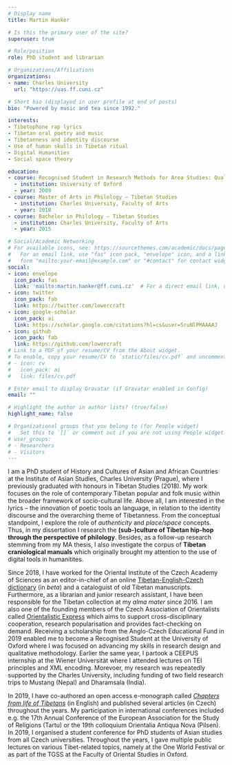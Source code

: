 ```yaml
---
# Display name
title: Martin Hanker

# Is this the primary user of the site?
superuser: true

# Role/position
role: PhD student and librarian

# Organizations/Affiliations
organizations:
- name: Charles University
  url: "https://uas.ff.cuni.cz"

# Short bio (displayed in user profile at end of posts)
bio: "Powered by music and tea since 1992."

interests:
- Tibetophone rap lyrics
- Tibetan oral poetry and music
- Tibetanness and identity discourse
- Use of human skulls in Tibetan ritual
- Digital Humanities
- Social space theory

education:
- course: Recognised Student in Research Methods for Area Studies: Qualitative Methods
  - institution: University of Oxford
  - year: 2009
- course: Master of Arts in Philology – Tibetan Studies
  - institution: Charles University, Faculty of Arts
  - year: 2018
- course: Bachelor in Philology – Tibetan Studies
  - institution: Charles University, Faculty of Arts
  - year: 2015

# Social/Academic Networking
# For available icons, see: https://sourcethemes.com/academic/docs/page-builder/#icons
#   For an email link, use "fas" icon pack, "envelope" icon, and a link in the
#   form "mailto:your-email@example.com" or "#contact" for contact widget.
social:
- icon: envelope
  icon_pack: fas
  link: 'mailto:martin.hanker@ff.cuni.cz'  # For a direct email link, use "mailto:martin.hanker@ff.cuni.cz".
- icon: twitter
  icon_pack: fab
  link: https://twitter.com/lowercraft
- icon: google-scholar
  icon_pack: ai
  link: https://scholar.google.com/citations?hl=cs&user=5ruNlPMAAAAJ
- icon: github
  icon_pack: fab
  link: https://github.com/lowercraft
# Link to a PDF of your resume/CV from the About widget.
# To enable, copy your resume/CV to `static/files/cv.pdf` and uncomment the lines below.
# - icon: cv
#   icon_pack: ai
#   link: files/cv.pdf

# Enter email to display Gravatar (if Gravatar enabled in Config)
email: ""

# Highlight the author in author lists? (true/false)
highlight_name: false

# Organizational groups that you belong to (for People widget)
#   Set this to `[]` or comment out if you are not using People widget.
# user_groups:
# - Researchers
# - Visitors
---
```


I am a PhD student of History and Cultures of Asian and African Countries at the Institute of Asian Studies, Charles University (Prague), where I previously graduated with honours in Tibetan Studies (2018). My work focuses on the role of contemporary Tibetan popular and folk music within the broader framework of socio-cultural life. Above all, I am interested in the lyrics – the innovation of poetic tools an language, in relation to the identity discourse and the overarching theme of Tibetanness. From the conceptual standpoint, I explore the role of *authenticity* and *place/space* concepts. Thus, in my dissertation I research the **(sub-)culture of Tibetan hip-hop through the perspective of philology**. Besides, as a follow-up research stemming from my MA thesis, I also investigate the corpus of **Tibetan craniological manuals** which originally brought my attention to the use of digital tools in humanitites.

Since 2018, I have worked for the Oriental Institute of the Czech Academy of Sciences as an editor-in-chief of an online [Tibetan-English-Czech dictionary](https://linguatools.info/tibendicts/) (in *beta*) and a cataloguist of old Tibetan manuscripts. Furthermore, as a librarian and junior research assistant, I have been responsible for the Tibetan collection at my *alma mater* since 2016. I am also one of the founding members of the Czech Association of Orientalists called [Orientalistic Express](http://orientalistickyexpres.cz) which aims to support cross-disciplinary cooperation, research popularisation and provides fact-checking on demand. Receiving a scholarship from the Anglo-Czech Educational Fund in 2019 enabled me to become a Recognised Student at the University of Oxford where I was focused on advancing my skills in research design and qualitative methodology. Earlier the same year, I partook a CEEPUS internship at the Wiener Universität where I attended lectures on TEI principles and XML encoding. Morevoer, my research was repeatedly supported by the Charles University, including funding of two field research trips to Mustang (Nepal) and Dharamsala (India).

In 2019, I have co-authored an open access e-monograph called *[Chapters from life of Tibetans](https://karolinum.cz/knihy/jandacek-chapters-from-life-of-tibetans-22475)* (in English) and published several articles (in Czech) throughout the years. My participation in international conferences included e.g. the 17th Annual Conference of the European Association for the Study of Religions (Tartu) or the 19th colloquium Orientalia Antiqua Nova (Pilsen). In 2019, I organised a student conference for PhD students of Asian studies from all Czech universities. Throughout the years, I gave multiple public lectures on various Tibet-related topics, namely at the One World Festival or as part of the TGSS at the Faculty of Oriental Studies in Oxford.
